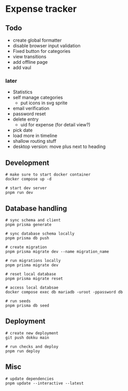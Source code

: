 # Expense tracker

## Todo

- create global formatter
- disable browser input validation
- Fixed button for categories
- view transitions
- add offline page
- add vaul

### later

- Statistics
- self manage categories
  - put icons in svg sprite
- email verification
- password reset
- delete entry
  - uid for expense (for detail view?)
- pick date
- load more in timeline
- shallow routing stuff
- desktop version: move plus next to heading

## Development

```
# make sure to start docker container
docker compose up -d

# start dev server
pnpm run dev
```

## Database handling

```
# sync schema and client
pnpm prisma generate

# sync database schema locally
pnpm prisma db push

# create migration
pnpm prisma migrate dev --name migration_name

# run migrations locally
pnpm prisma migrate dev

# reset local database
pnpm prisma migrate reset

# access local databsae
docker compose exec db mariadb -uroot -ppassword db

# run seeds
pnpm prisma db seed
```

## Deployment

```
# create new deployment
git push dokku main

# run checks and deploy
pnpm run deploy
```

## Misc

```
# update dependencies
pnpm update --interactive --latest
```
